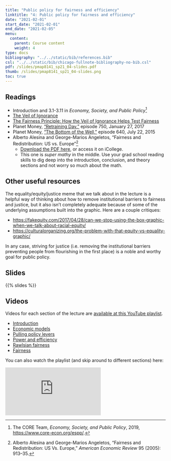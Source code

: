 ```yaml
---
title: "Public policy for fairness and efficiency"
linktitle: "4: Public policy for fairness and efficiency"
date: "2021-02-01"
start_date: "2021-02-01"
end_date: "2021-02-05"
menu:
  content:
    parent: Course content
    weight: 4
type: docs
bibliography: "../../static/bib/references.bib"
csl: "../../static/bib/chicago-fullnote-bibliography-no-bib.csl"
pdf: /slides/pmap8141_sp21_04-slides.pdf
thumb: /slides/pmap8141_sp21_04-slides.png
toc: true
---
```


## Readings

-   <i class="fas fa-book"></i> Introduction and 3.1-3.11 in *Economy, Society, and Public Policy*[^1]
-   <i class="fab fa-youtube"></i> [The Veil of Ignorance](https://www.youtube.com/watch?v=A8GDEaJtbq4)
-   <i class="fas fa-external-link-square-alt"></i> [The Fairness Principle: How the Veil of Ignorance Helps Test Fairness](https://fs.blog/2017/10/veil-ignorance/)
-   <i class="fas fa-podcast"></i> Planet Money, [“Retraining Day,”](https://www.npr.org/sections/money/2017/01/27/512060753/episode-750-retraining-day) episode 750, January 27, 2017
-   <i class="fas fa-podcast"></i> Planet Money, [“The Bottom of the Well,”](https://www.npr.org/sections/money/2015/07/22/425392169/episode-640-the-bottom-of-the-well) episode 640, July 22, 2015
-   <i class="far fa-file-pdf"></i> Alberto Alesina and George-Marios Angeletos, “Fairness and Redistribution: US vs. Europe”[^2]
    -   [Download the PDF here](https://scholar.harvard.edu/files/alesina/files/fairness_and_redistribution.pdf), or access it on iCollege.
    -   This one is *super mathy* in the middle. Use your grad school reading skills to dig deep into the introduction, conclusion, and theory sections and not worry so much about the math.

## Other useful resources

The equality/equity/justice meme that we talk about in the lecture is a helpful way of thinking about how to remove institutional barriers to fairness and justice, but it also isn’t completely adequate because of some of the underlying assumptions built into the graphic. Here are a couple critiques:

-   https://fakequity.com/2017/04/28/can-we-stop-using-the-box-graphic-when-we-talk-about-racial-equity/
-   https://culturalorganizing.org/the-problem-with-that-equity-vs-equality-graphic/

In any case, striving for justice (i.e. removing the institutional barriers preventing people from flourishing in the first place) is a noble and worthy goal for public policy.

## Slides

{{% slides %}}

## Videos

Videos for each section of the lecture are [available at this YouTube playlist](https://www.youtube.com/playlist?list=PLS6tnpTr39sHT2tMtBjvShjzU9KNPVWaE).

-   [Introduction](https://www.youtube.com/watch?v=lXIluFd_MZ4&list=PLS6tnpTr39sHT2tMtBjvShjzU9KNPVWaE)
-   [Economic models](https://www.youtube.com/watch?v=NoCZU3INvFY&list=PLS6tnpTr39sHT2tMtBjvShjzU9KNPVWaE)
-   [Pulling policy levers](https://www.youtube.com/watch?v=SjVDU6jPPwE&list=PLS6tnpTr39sHT2tMtBjvShjzU9KNPVWaE)
-   [Power and efficiency](https://www.youtube.com/watch?v=doM6HitjGTQ&list=PLS6tnpTr39sHT2tMtBjvShjzU9KNPVWaE)
-   [Rawlsian fairness](https://www.youtube.com/watch?v=OAeSbwp2O2I&list=PLS6tnpTr39sHT2tMtBjvShjzU9KNPVWaE)
-   [Fairness](https://www.youtube.com/watch?v=nKVLV3U6ga0&list=PLS6tnpTr39sHT2tMtBjvShjzU9KNPVWaE)

You can also watch the playlist (and skip around to different sections) here:

<div class="embed-responsive embed-responsive-16by9">

<iframe class="embed-responsive-item" src="https://www.youtube.com/embed/videoseries?list=PLS6tnpTr39sHT2tMtBjvShjzU9KNPVWaE" frameborder="0" allow="accelerometer; autoplay; encrypted-media; gyroscope; picture-in-picture" allowfullscreen>
</iframe>

</div>

[^1]: The CORE Team, *Economy, Society, and Public Policy*, 2019, <https://www.core-econ.org/espp/>.

[^2]: Alberto Alesina and George-Marios Angeletos, “Fairness and Redistribution: US Vs. Europe,” *American Economic Review* 95 (2005): 913–35.
